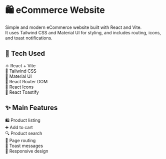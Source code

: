# 🛍️ eCommerce Website  
Simple and modern eCommerce website built with React and Vite.  
It uses Tailwind CSS and Material UI for styling, and includes routing, icons, and toast notifications.

## 🧰 Tech Used  
⚛️ React + Vite  
🎨 Tailwind CSS  
🧱 Material UI  
🧭 React Router DOM  
🌟 React Icons  
🔔 React Toastify  

## ✨ Main Features  
🛍️ Product listing  
➕ Add to cart  
🔍 Product search  
🔄 Page routing  
🔔 Toast messages  
📱 Responsive design  

